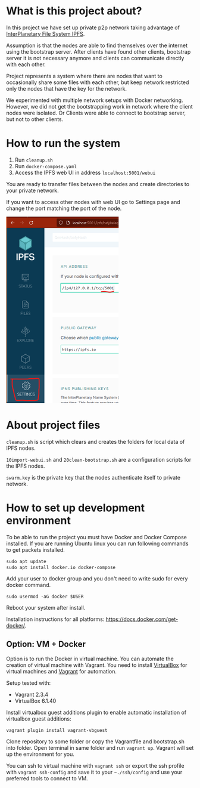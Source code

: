 # What is this project about?

In this project we have set up private p2p network taking advantage of [InterPlanetary File System IPFS][1].

Assumption is that the nodes are able to find themselves over the internet using the bootstrap server. After clients have found other clients, bootstrap server it is not necessary anymore and clients can communicate directly with each other.

Project represents a system where there are nodes that want to occasionally share some files with each other, but keep network restricted only the nodes that have the key for the network.

We experimented with multiple network setups with Docker networking. However, we did not get the bootstrapping work in network where the client nodes were isolated. Or Clients were able to connect to bootstrap server, but not to other clients.

# How to run the system

1. Run `cleanup.sh`
2. Run `docker-compose.yaml`
3. Access the IPFS web UI in address `localhost:5001/webui`

You are ready to transfer files between the nodes and create directories to your private network.

If you want to access other nodes with web UI go to Settings page and change the port matching the port of the node.

<img src=img/Port_change.png alt="Port_change.png" height="500">

# About project files
`cleanup.sh` is script which clears and creates the folders for local data of IPFS nodes.

`10import-webui.sh` and `20clean-bootstrap.sh` are a configuration scripts for the IPFS nodes.

`swarm.key` is the private key that the nodes authenticate itself to private network.

# How to set up development environment

To be able to run the project you must have Docker and Docker Compose installed. If you are running Ubuntu linux you can run following commands to get packets installed.

```console
sudo apt update
sudo apt install docker.io docker-compose

```

Add your user to docker group and you don't need to write sudo for every docker command.

```console
sudo usermod -aG docker $USER

```

Reboot your system after install.

Installation instructions for all platforms: https://docs.docker.com/get-docker/.

## Option: VM + Docker

Option is to run the Docker in virtual machine. You can automate the creation of virtual machine with Vagrant. You need to install [VirtualBox][2] for virtual machines and [Vagrant][3] for automation.

Setup tested with:
 - Vagrant 2.3.4
 - VirtualBox 6.1.40

Install virtualbox guest additions plugin to enable automatic installation of virtualbox guest additions:

```console
vagrant plugin install vagrant-vbguest
```

Clone repository to some folder or copy the Vagrantfile and bootstrap.sh into folder. Open terminal in same folder and run `vagrant up`. Vagrant will set up the environment for you.

You can ssh to virtual machine with `vagrant ssh` or export the ssh profile with `vagrant ssh-config` and save it to your `~./ssh/config` and use your preferred tools to connect to VM.

<!-- References -->
[1]: https://ipfs.tech/
[2]: https://www.virtualbox.org/
[3]: https://www.vagrantup.com/
